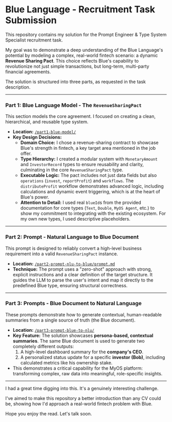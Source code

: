 # Blue Language - Recruitment Task Submission

This repository contains my solution for the Prompt Engineer & Type System Specialist recruitment task.

My goal was to demonstrate a deep understanding of the Blue Language's potential by modeling a complex, real-world fintech scenario: a dynamic **Revenue Sharing Pact**. This choice reflects Blue's capability to revolutionize not just simple transactions, but long-term, multi-party financial agreements.

The solution is structured into three parts, as requested in the task description.

---

### Part 1: Blue Language Model - The `RevenueSharingPact`

This section models the core agreement. I focused on creating a clean, hierarchical, and reusable type system.

- **Location:** [`/part1-blue-model/`](./part1-blue-model/)
- **Key Design Decisions:**
  - **Domain Choice:** I chose a revenue-sharing contract to showcase Blue's strength in fintech, a key target area mentioned in the job offer.
  - **Type Hierarchy:** I created a modular system with `MonetaryAmount` and `InvestorRecord` types to ensure reusability and clarity, culminating in the core `RevenueSharingPact` type.
  - **Executable Logic:** The pact includes not just data fields but also `operations` (`invest`, `reportProfit`) and `workflows`. The `distributeProfit` workflow demonstrates advanced logic, including calculations and dynamic event triggering, which is at the heart of Blue's power.
  - **Attention to Detail:** I used real `blueId`s from the provided documentation for core types (`Text`, `Double`, `MyOS Agent`, etc.) to show my commitment to integrating with the existing ecosystem. For my own new types, I used descriptive placeholders.

---

### Part 2: Prompt - Natural Language to Blue Document

This prompt is designed to reliably convert a high-level business requirement into a valid `RevenueSharingPact` instance.

- **Location:** [`/part2-prompt-nlu-to-blue/prompt.md`](./part2-prompt-nlu-to-blue/prompt.md)
- **Technique:** The prompt uses a "zero-shot" approach with strong, explicit instructions and a clear definition of the target structure. It guides the LLM to parse the user's intent and map it directly to the predefined Blue type, ensuring structural correctness.

---

### Part 3: Prompts - Blue Document to Natural Language

These prompts demonstrate how to generate contextual, human-readable summaries from a single source of truth (the Blue document).

- **Location:** [`/part3-prompt-blue-to-nlu/`](./part3-prompt-blue-to-nlu/)
- **Key Feature:** The solution showcases **persona-based, contextual summaries**. The same Blue document is used to generate two completely different outputs:
  1.  A high-level dashboard summary for the **company's CEO**.
  2.  A personalized status update for a specific **investor (Bob)**, including calculated metrics like his ownership stake.
- This demonstrates a critical capability for the MyOS platform: transforming complex, raw data into meaningful, role-specific insights.

---
I had a great time digging into this. It's a genuinely interesting challenge.

I've aimed to make this repository a better introduction than any CV could be, showing how I'd approach a real-world fintech problem with Blue.

Hope you enjoy the read. Let's talk soon.
